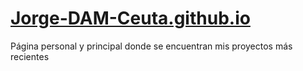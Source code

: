 # [Jorge-DAM-Ceuta.github.io](https://jorge-dam-ceuta.github.io/)
Página personal y principal donde se encuentran mis proyectos más recientes
